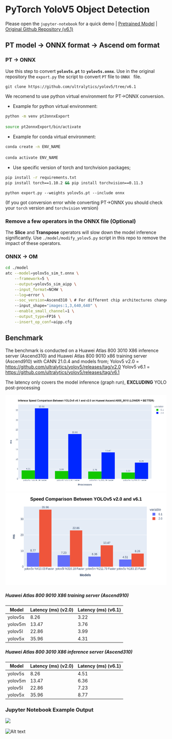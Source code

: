 # PyTorch YoloV5 Object Detection
Please open the `jupyter-notebook` for a quick demo | [Pretrained Model](https://github.com/ultralytics/yolov5/releases/tag/v6.1) | [Original Github Repository (v6.1)](https://github.com/ultralytics/yolov5/tree/v6.1)

## PT model -> ONNX format -> Ascend om format
### PT -> ONNX
Use this step to convert  **`yolov5s.pt`**  to  **`yolov5s.onnx`**. 
Use in the original repository the `export.py` the script to convert `PT` file to `ONNX ` file.
```
git clone https://github.com/ultralytics/yolov5/tree/v6.1 
``` 
We recomend to use python virtual environment for PT->ONNX conversion.

- Example for python virtual environment: 
```bash
python -m venv pt2onnxExport

source pt2onnxExport/bin/activate
```

- Example for conda virtual environment:

```bash
conda create -n ENV_NAME

conda activate ENV_NAME
```
- Use specific version of torch and torchvision packages;
```bash
pip install -r requirements.txt
pip install torch==1.10.2 && pip install torchvision==0.11.3
```

```
python export.py --weights yolov5s.pt --include onnx
```

(If you got conversion error while converting PT->ONNX you should check your `torch` version and `torchvision` version)

### Remove a few operators in the ONNX file (Optional)
The  **Slice** and  **Transpose** operators will slow down the model inference significantly. Use `./model/modify_yolov5.py` script in this repo to remove the impact of these operators.  

### ONNX -> OM

```bash
cd ./model
atc --model=yolov5s_sim_t.onnx \
    --framework=5 \
    --output=yolov5s_sim_aipp \
    --input_format=NCHW \
    --log=error \
    --soc_version=Ascend310 \ # For different chip architectures change soc_version variable (Ascend310/Ascend910)
    --input_shape="images:1,3,640,640" \
    --enable_small_channel=1 \
    --output_type=FP16 \
    --insert_op_conf=aipp.cfg
```

## Benchmark
The benchmark is conducted on a Huawei Atlas 800 3010 X86 inference server (Ascend310) and Huawei Atlas 800 9010 x86 training server (Ascend910) with CANN 21.0.4 and models from; 
Yolov5 v2.0 = https://github.com/ultralytics/yolov5/releases/tag/v2.0 
Yolov5 v6.1 = https://github.com/ultralytics/yolov5/releases/tag/v6.1

The latency only covers the model inference (graph run),  **EXCLUDING**  YOLO post-processing

<img src="./data/9010_6vs2.png" width=650>
<img src="./data/A800_3010_YOLO.png" width=650>

##### Huawei Atlas 800 9010 X86 training server (Ascend910)
| Model   | Latency (ms) (v2.0) |Latency (ms) (v6.1) |
|---------|--------------|-------------|
| yolov5s | 8.26         |3.22|
| yolov5m | 13.47        |3.76|
| yolov5l | 22.86        |3.99|
| yolov5x | 35.96        |4.31|

##### Huawei Atlas 800 3010 X86 inference server (Ascend310)
| Model   | Latency (ms) (v2.0) |Latency (ms) (v6.1) |
|---------|--------------|-------------|
| yolov5s | 8.26         |4.51|
| yolov5m | 13.47        |6.36|
| yolov5l | 22.86        |7.23|
| yolov5x | 35.96        |8.77|

### Jupyter Notebook Example Output

<img src="/pyacl_samples/acl_yolov5_pt/data/example.png" width=650>

![Alt text](/../a800/pyacl_samples/acl_yolov5_pt/data/example.png?raw=true)
